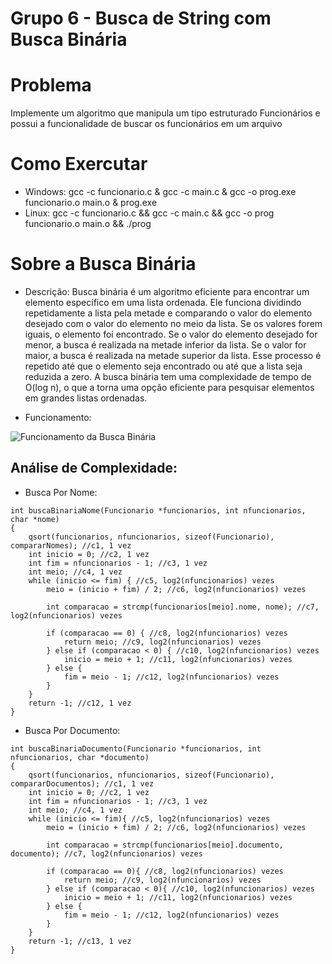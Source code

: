 # Grupo 6 - Busca de String com Busca Binária

# Problema

Implemente um algoritmo que manipula um tipo estruturado Funcionários e possui a funcionalidade de buscar os funcionários em um arquivo

# Como Exercutar
- Windows: gcc -c funcionario.c & gcc -c main.c & gcc -o prog.exe funcionario.o main.o & prog.exe
- Linux: gcc -c funcionario.c && gcc -c main.c && gcc -o prog funcionario.o main.o && ./prog

# Sobre a Busca Binária
- Descrição:
Busca binária é um algoritmo eficiente para encontrar um elemento específico em uma lista ordenada. Ele funciona dividindo repetidamente a lista pela metade e comparando o valor do elemento desejado com o valor do elemento no meio da lista. Se os valores forem iguais, o elemento foi encontrado. Se o valor do elemento desejado for menor, a busca é realizada na metade inferior da lista. Se o valor for maior, a busca é realizada na metade superior da lista. Esse processo é repetido até que o elemento seja encontrado ou até que a lista seja reduzida a zero. A busca binária tem uma complexidade de tempo de O(log n), o que a torna uma opção eficiente para pesquisar elementos em grandes listas ordenadas.

- Funcionamento:

![Funcionamento da Busca Binária](https://carlacastanho.github.io/Material-de-APC/assets/images/Busca/binaryVSlinear.gif)

## Análise de Complexidade: 
- Busca Por Nome:
```
int buscaBinariaNome(Funcionario *funcionarios, int nfuncionarios, char *nome)
{
    qsort(funcionarios, nfuncionarios, sizeof(Funcionario), compararNomes); //c1, 1 vez
    int inicio = 0; //c2, 1 vez
    int fim = nfuncionarios - 1; //c3, 1 vez
    int meio; //c4, 1 vez
    while (inicio <= fim) { //c5, log2(nfuncionarios) vezes
        meio = (inicio + fim) / 2; //c6, log2(nfuncionarios) vezes
        
        int comparacao = strcmp(funcionarios[meio].nome, nome); //c7, log2(nfuncionarios) vezes
        
        if (comparacao == 0) { //c8, log2(nfuncionarios) vezes
            return meio; //c9, log2(nfuncionarios) vezes
        } else if (comparacao < 0) { //c10, log2(nfuncionarios) vezes
            inicio = meio + 1; //c11, log2(nfuncionarios) vezes
        } else {
            fim = meio - 1; //c12, log2(nfuncionarios) vezes
        }
    }
    return -1; //c12, 1 vez
}
```

- Busca Por Documento:
```
int buscaBinariaDocumento(Funcionario *funcionarios, int nfuncionarios, char *documento)
{
    qsort(funcionarios, nfuncionarios, sizeof(Funcionario), compararDocumentos); //c1, 1 vez
    int inicio = 0; //c2, 1 vez
    int fim = nfuncionarios - 1; //c3, 1 vez
    int meio; //c4, 1 vez
    while (inicio <= fim){ //c5, log2(nfuncionarios) vezes
        meio = (inicio + fim) / 2; //c6, log2(nfuncionarios) vezes
        
        int comparacao = strcmp(funcionarios[meio].documento, documento); //c7, log2(nfuncionarios) vezes
        
        if (comparacao == 0){ //c8, log2(nfuncionarios) vezes
            return meio; //c9, log2(nfuncionarios) vezes
        } else if (comparacao < 0){ //c10, log2(nfuncionarios) vezes
            inicio = meio + 1; //c11, log2(nfuncionarios) vezes
        } else {
            fim = meio - 1; //c12, log2(nfuncionarios) vezes
        }
    }
    return -1; //c13, 1 vez
}
```